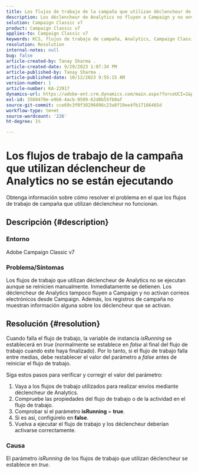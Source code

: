 ```yaml
---
title: Los flujos de trabajo de la campaña que utilizan déclencheur de Analytics no se están ejecutando
description: Los déclencheur de Analytics no fluyen a Campaign y no envían correos electrónicos desde Campaign.
solution: Campaign Classic v7
product: Campaign Classic v7
applies-to: Campaign Classic v7
keywords: KCS, flujos de trabajo de campaña, Analytics, Campaign Classic, flujo de trabajo, déclencheur, isRunning
resolution: Resolution
internal-notes: null
bug: false
article-created-by: Tanay Sharma .
article-created-date: 9/29/2023 1:07:34 PM
article-published-by: Tanay Sharma .
article-published-date: 10/12/2023 9:55:15 AM
version-number: 1
article-number: KA-22917
dynamics-url: https://adobe-ent.crm.dynamics.com/main.aspx?forceUCI=1&pagetype=entityrecord&etn=knowledgearticle&id=e0b69a23-c95e-ee11-be6f-6045bd0065f9
exl-id: 3560470e-e9b6-4acb-9599-62d8b55fb0af
source-git-commit: cce69c3f0f38296096c23a8f19ee4fb17166465d
workflow-type: tm+mt
source-wordcount: '226'
ht-degree: 1%

---
```


# Los flujos de trabajo de la campaña que utilizan déclencheur de Analytics no se están ejecutando


Obtenga información sobre cómo resolver el problema en el que los flujos de trabajo de campaña que utilizan déclencheur no funcionan.

## Descripción {#description}


### Entorno

Adobe Campaign Classic v7



### Problema/Síntomas

Los flujos de trabajo que utilizan déclencheur de Analytics no se ejecutan aunque se reinicien manualmente. Inmediatamente se detienen. Los déclencheur de Analytics tampoco fluyen a Campaign y no activan correos electrónicos desde Campaign. Además, los registros de campaña no muestran información alguna sobre los déclencheur que se activan.


## Resolución {#resolution}


Cuando falla el flujo de trabajo, la variable de instancia *isRunning* se establecerá en *true* (normalmente se establece en *false* al final del flujo de trabajo cuando este haya finalizado). Por lo tanto, si el flujo de trabajo falla entre medias, debe restablecer el valor del parámetro a *false* antes de reiniciar el flujo de trabajo.

Siga estos pasos para verificar y corregir el valor del parámetro:

1. Vaya a los flujos de trabajo utilizados para realizar envíos mediante déclencheur de Analytics.
2. Compruebe las propiedades del flujo de trabajo o de la actividad en el flujo de trabajo.
3. Comprobar si el parámetro <b>isRunning </b>= <b>true</b>.
4. Si es así, configúrelo en <b>false</b>.
5. Vuelva a ejecutar el flujo de trabajo y los déclencheur deberían activarse correctamente.


### Causa

El parámetro *isRunning* de los flujos de trabajo que utilizan déclencheur se establece en *true*.
